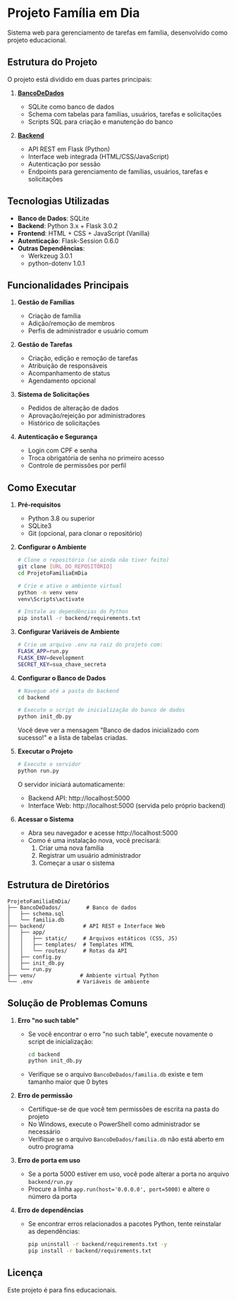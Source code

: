# Projeto Família em Dia

Sistema web para gerenciamento de tarefas em família, desenvolvido como projeto educacional.

## Estrutura do Projeto

O projeto está dividido em duas partes principais:

1. **[BancoDeDados](./BancoDeDados/README.md)**

   - SQLite como banco de dados
   - Schema com tabelas para famílias, usuários, tarefas e solicitações
   - Scripts SQL para criação e manutenção do banco

2. **[Backend](./backend/README.md)**

   - API REST em Flask (Python)
   - Interface web integrada (HTML/CSS/JavaScript)
   - Autenticação por sessão
   - Endpoints para gerenciamento de famílias, usuários, tarefas e solicitações

## Tecnologias Utilizadas

- **Banco de Dados**: SQLite
- **Backend**: Python 3.x + Flask 3.0.2
- **Frontend**: HTML + CSS + JavaScript (Vanilla)
- **Autenticação**: Flask-Session 0.6.0
- **Outras Dependências**:
  - Werkzeug 3.0.1
  - python-dotenv 1.0.1

## Funcionalidades Principais

1. **Gestão de Famílias**

   - Criação de família
   - Adição/remoção de membros
   - Perfis de administrador e usuário comum

2. **Gestão de Tarefas**

   - Criação, edição e remoção de tarefas
   - Atribuição de responsáveis
   - Acompanhamento de status
   - Agendamento opcional

3. **Sistema de Solicitações**

   - Pedidos de alteração de dados
   - Aprovação/rejeição por administradores
   - Histórico de solicitações

4. **Autenticação e Segurança**
   - Login com CPF e senha
   - Troca obrigatória de senha no primeiro acesso
   - Controle de permissões por perfil

## Como Executar

1. **Pré-requisitos**

   - Python 3.8 ou superior
   - SQLite3
   - Git (opcional, para clonar o repositório)

2. **Configurar o Ambiente**

   ```bash
   # Clone o repositório (se ainda não tiver feito)
   git clone [URL_DO_REPOSITÓRIO]
   cd ProjetoFamiliaEmDia

   # Crie e ative o ambiente virtual
   python -m venv venv
   venv\Scripts\activate

   # Instale as dependências do Python
   pip install -r backend/requirements.txt
   ```

3. **Configurar Variáveis de Ambiente**

   ```bash
   # Crie um arquivo .env na raiz do projeto com:
   FLASK_APP=run.py
   FLASK_ENV=development
   SECRET_KEY=sua_chave_secreta
   ```

4. **Configurar o Banco de Dados**

   ```bash
   # Navegue até a pasta do backend
   cd backend

   # Execute o script de inicialização do banco de dados
   python init_db.py
   ```

   Você deve ver a mensagem "Banco de dados inicializado com sucesso!" e a lista de tabelas criadas.

5. **Executar o Projeto**

   ```bash
   # Execute o servidor
   python run.py
   ```

   O servidor iniciará automaticamente:

   - Backend API: http://localhost:5000
   - Interface Web: http://localhost:5000 (servida pelo próprio backend)

6. **Acessar o Sistema**
   - Abra seu navegador e acesse http://localhost:5000
   - Como é uma instalação nova, você precisará:
     1. Criar uma nova família
     2. Registrar um usuário administrador
     3. Começar a usar o sistema

## Estrutura de Diretórios

```
ProjetoFamiliaEmDia/
├── BancoDeDados/        # Banco de dados
│   ├── schema.sql
│   └── familia.db
├── backend/            # API REST e Interface Web
│   ├── app/
│   │   ├── static/     # Arquivos estáticos (CSS, JS)
│   │   ├── templates/  # Templates HTML
│   │   └── routes/     # Rotas da API
│   ├── config.py
│   ├── init_db.py
│   └── run.py
├── venv/              # Ambiente virtual Python
└── .env              # Variáveis de ambiente
```

## Solução de Problemas Comuns

1. **Erro "no such table"**

   - Se você encontrar o erro "no such table", execute novamente o script de inicialização:
     ```bash
     cd backend
     python init_db.py
     ```
   - Verifique se o arquivo `BancoDeDados/familia.db` existe e tem tamanho maior que 0 bytes

2. **Erro de permissão**

   - Certifique-se de que você tem permissões de escrita na pasta do projeto
   - No Windows, execute o PowerShell como administrador se necessário
   - Verifique se o arquivo `BancoDeDados/familia.db` não está aberto em outro programa

3. **Erro de porta em uso**

   - Se a porta 5000 estiver em uso, você pode alterar a porta no arquivo `backend/run.py`
   - Procure a linha `app.run(host='0.0.0.0', port=5000)` e altere o número da porta

4. **Erro de dependências**
   - Se encontrar erros relacionados a pacotes Python, tente reinstalar as dependências:
     ```bash
     pip uninstall -r backend/requirements.txt -y
     pip install -r backend/requirements.txt
     ```

## Licença

Este projeto é para fins educacionais.
